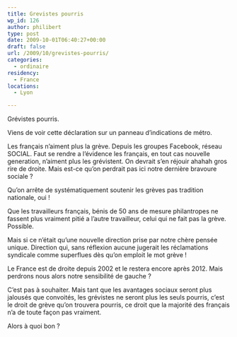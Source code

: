 ```yaml
---
title: Grevistes pourris
wp_id: 126
author: philibert
type: post
date: 2009-10-01T06:40:27+00:00
draft: false
url: /2009/10/grevistes-pourris/
categories:
  - ordinaire
residency:
  - France
locations:
  - Lyon

---
```

Grévistes pourris. 

Viens de voir cette déclaration sur un panneau d&rsquo;indications de métro. 

Les français n&rsquo;aiment plus la grève. Depuis les groupes Facebook, réseau SOCIAL. Faut se rendre a l&rsquo;évidence les français, en tout cas nouvelle generation, n&rsquo;aiment plus les grévistent. On devrait s&rsquo;en réjouir ahahah gros rire de droite. Mais est-ce qu&rsquo;on perdrait pas ici notre dernière bravoure sociale ? 

Qu&rsquo;on arrête de systématiquement soutenir les grèves pas tradition nationale, oui !
  
Que les travailleurs français, bénis de 50 ans de mesure philantropes ne fassent plus vraiment pitié a l&rsquo;autre travailleur, celui qui ne fait pas la grève. Possible.
  
Mais si ce n&rsquo;était qu&rsquo;une nouvelle direction prise par notre chère pensée unique. Direction qui, sans réflexion aucune jugerait les réclamations syndicale comme superflues dès qu&rsquo;on emploit le mot grève !

Le France est de droite depuis 2002 et le restera encore après 2012. Mais perdrons nous alors notre sensibilité de gauche ?

C&rsquo;est pas à souhaiter. Mais tant que les avantages sociaux seront plus jalousés que convoités, les grévistes ne seront plus les seuls pourris, c&rsquo;est le droit de grève qu&rsquo;on trouvera pourris, ce droit que la majorité des français n&rsquo;a de toute façon pas vraiment. 

Alors à quoi bon ?